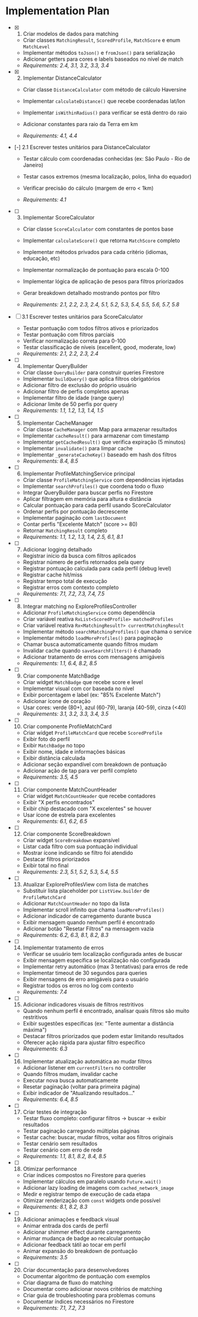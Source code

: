 # Implementation Plan

- [x] 1. Criar modelos de dados para matching


  - Criar classes `MatchingResult`, `ScoredProfile`, `MatchScore` e enum `MatchLevel`
  - Implementar métodos `toJson()` e `fromJson()` para serialização
  - Adicionar getters para cores e labels baseados no nível de match
  - _Requirements: 2.4, 3.1, 3.2, 3.3, 3.4_



- [x] 2. Implementar DistanceCalculator


  - Criar classe `DistanceCalculator` com método de cálculo Haversine
  - Implementar `calculateDistance()` que recebe coordenadas lat/lon
  - Implementar `isWithinRadius()` para verificar se está dentro do raio
  - Adicionar constantes para raio da Terra em km


  - _Requirements: 4.1, 4.4_


- [-] 2.1 Escrever testes unitários para DistanceCalculator

  - Testar cálculo com coordenadas conhecidas (ex: São Paulo - Rio de Janeiro)
  - Testar casos extremos (mesma localização, polos, linha do equador)
  - Verificar precisão do cálculo (margem de erro < 1km)

  - _Requirements: 4.1_

- [ ] 3. Implementar ScoreCalculator
  - Criar classe `ScoreCalculator` com constantes de pontos base
  - Implementar `calculateScore()` que retorna `MatchScore` completo

  - Implementar métodos privados para cada critério (idiomas, educação, etc)
  - Implementar normalização de pontuação para escala 0-100
  - Implementar lógica de aplicação de pesos para filtros priorizados



  - Gerar breakdown detalhado mostrando pontos por filtro
  - _Requirements: 2.1, 2.2, 2.3, 2.4, 5.1, 5.2, 5.3, 5.4, 5.5, 5.6, 5.7, 5.8_

- [ ] 3.1 Escrever testes unitários para ScoreCalculator
  - Testar pontuação com todos filtros ativos e priorizados
  - Testar pontuação com filtros parciais
  - Verificar normalização correta para 0-100
  - Testar classificação de níveis (excellent, good, moderate, low)
  - _Requirements: 2.1, 2.2, 2.3, 2.4_

- [ ] 4. Implementar QueryBuilder
  - Criar classe `QueryBuilder` para construir queries Firestore
  - Implementar `buildQuery()` que aplica filtros obrigatórios
  - Adicionar filtro de exclusão do próprio usuário
  - Adicionar filtro de perfis completos apenas
  - Implementar filtro de idade (range query)
  - Adicionar limite de 50 perfis por query
  - _Requirements: 1.1, 1.2, 1.3, 1.4, 1.5_

- [ ] 5. Implementar CacheManager
  - Criar classe `CacheManager` com Map para armazenar resultados
  - Implementar `cacheResult()` para armazenar com timestamp
  - Implementar `getCachedResult()` que verifica expiração (5 minutos)
  - Implementar `invalidate()` para limpar cache
  - Implementar `_generateCacheKey()` baseado em hash dos filtros
  - _Requirements: 8.4, 8.5_

- [ ] 6. Implementar ProfileMatchingService principal
  - Criar classe `ProfileMatchingService` com dependências injetadas
  - Implementar `searchProfiles()` que coordena todo o fluxo
  - Integrar QueryBuilder para buscar perfis no Firestore
  - Aplicar filtragem em memória para altura e distância
  - Calcular pontuação para cada perfil usando ScoreCalculator
  - Ordenar perfis por pontuação decrescente
  - Implementar paginação com `lastDocument`
  - Contar perfis "Excelente Match" (score >= 80)
  - Retornar `MatchingResult` completo
  - _Requirements: 1.1, 1.2, 1.3, 1.4, 2.5, 6.1, 8.1_

- [ ] 7. Adicionar logging detalhado
  - Registrar início da busca com filtros aplicados
  - Registrar número de perfis retornados pela query
  - Registrar pontuação calculada para cada perfil (debug level)
  - Registrar cache hit/miss
  - Registrar tempo total de execução
  - Registrar erros com contexto completo
  - _Requirements: 7.1, 7.2, 7.3, 7.4, 7.5_

- [ ] 8. Integrar matching no ExploreProfilesController
  - Adicionar `ProfileMatchingService` como dependência
  - Criar variável reativa `RxList<ScoredProfile> matchedProfiles`
  - Criar variável reativa `Rx<MatchingResult?> currentMatchingResult`
  - Implementar método `searchMatchingProfiles()` que chama o service
  - Implementar método `loadMoreProfiles()` para paginação
  - Chamar busca automaticamente quando filtros mudam
  - Invalidar cache quando `saveSearchFilters()` é chamado
  - Adicionar tratamento de erros com mensagens amigáveis
  - _Requirements: 1.1, 6.4, 8.2, 8.5_

- [ ] 9. Criar componente MatchBadge
  - Criar widget `MatchBadge` que recebe score e level
  - Implementar visual com cor baseada no nível
  - Exibir porcentagem e label (ex: "85% Excelente Match")
  - Adicionar ícone de coração
  - Usar cores: verde (80+), azul (60-79), laranja (40-59), cinza (<40)
  - _Requirements: 3.1, 3.2, 3.3, 3.4, 3.5_

- [ ] 10. Criar componente ProfileMatchCard
  - Criar widget `ProfileMatchCard` que recebe `ScoredProfile`
  - Exibir foto do perfil
  - Exibir `MatchBadge` no topo
  - Exibir nome, idade e informações básicas
  - Exibir distância calculada
  - Adicionar seção expandível com breakdown de pontuação
  - Adicionar ação de tap para ver perfil completo
  - _Requirements: 3.5, 4.5_

- [ ] 11. Criar componente MatchCountHeader
  - Criar widget `MatchCountHeader` que recebe contadores
  - Exibir "X perfis encontrados"
  - Exibir chip destacado com "X excelentes" se houver
  - Usar ícone de estrela para excelentes
  - _Requirements: 6.1, 6.2, 6.5_

- [ ] 12. Criar componente ScoreBreakdown
  - Criar widget `ScoreBreakdown` expansível
  - Listar cada filtro com sua pontuação individual
  - Mostrar ícone indicando se filtro foi atendido
  - Destacar filtros priorizados
  - Exibir total no final
  - _Requirements: 2.3, 5.1, 5.2, 5.3, 5.4, 5.5_

- [ ] 13. Atualizar ExploreProfilesView com lista de matches
  - Substituir lista placeholder por `ListView.builder` de `ProfileMatchCard`
  - Adicionar `MatchCountHeader` no topo da lista
  - Implementar scroll infinito que chama `loadMoreProfiles()`
  - Adicionar indicador de carregamento durante busca
  - Exibir mensagem quando nenhum perfil é encontrado
  - Adicionar botão "Resetar Filtros" na mensagem vazia
  - _Requirements: 6.2, 6.3, 8.1, 8.2, 8.3_

- [ ] 14. Implementar tratamento de erros
  - Verificar se usuário tem localização configurada antes de buscar
  - Exibir mensagem específica se localização não configurada
  - Implementar retry automático (max 3 tentativas) para erros de rede
  - Implementar timeout de 30 segundos para queries
  - Exibir mensagens de erro amigáveis para o usuário
  - Registrar todos os erros no log com contexto
  - _Requirements: 7.4_

- [ ] 15. Adicionar indicadores visuais de filtros restritivos
  - Quando nenhum perfil é encontrado, analisar quais filtros são muito restritivos
  - Exibir sugestões específicas (ex: "Tente aumentar a distância máxima")
  - Destacar filtros priorizados que podem estar limitando resultados
  - Oferecer ação rápida para ajustar filtro específico
  - _Requirements: 6.3_

- [ ] 16. Implementar atualização automática ao mudar filtros
  - Adicionar listener em `currentFilters` no controller
  - Quando filtros mudam, invalidar cache
  - Executar nova busca automaticamente
  - Resetar paginação (voltar para primeira página)
  - Exibir indicador de "Atualizando resultados..."
  - _Requirements: 6.4, 8.5_

- [ ] 17. Criar testes de integração
  - Testar fluxo completo: configurar filtros → buscar → exibir resultados
  - Testar paginação carregando múltiplas páginas
  - Testar cache: buscar, mudar filtros, voltar aos filtros originais
  - Testar cenário sem resultados
  - Testar cenário com erro de rede
  - _Requirements: 1.1, 8.1, 8.2, 8.4, 8.5_

- [ ] 18. Otimizar performance
  - Criar índices compostos no Firestore para queries
  - Implementar cálculos em paralelo usando `Future.wait()`
  - Adicionar lazy loading de imagens com `cached_network_image`
  - Medir e registrar tempo de execução de cada etapa
  - Otimizar renderização com `const` widgets onde possível
  - _Requirements: 8.1, 8.2, 8.3_

- [ ] 19. Adicionar animações e feedback visual
  - Animar entrada dos cards de perfil
  - Adicionar shimmer effect durante carregamento
  - Animar mudança de badge ao recalcular pontuação
  - Adicionar feedback tátil ao tocar em perfil
  - Animar expansão do breakdown de pontuação
  - _Requirements: 3.5_

- [ ] 20. Criar documentação para desenvolvedores
  - Documentar algoritmo de pontuação com exemplos
  - Criar diagrama de fluxo do matching
  - Documentar como adicionar novos critérios de matching
  - Criar guia de troubleshooting para problemas comuns
  - Documentar índices necessários no Firestore
  - _Requirements: 7.1, 7.2, 7.3_
